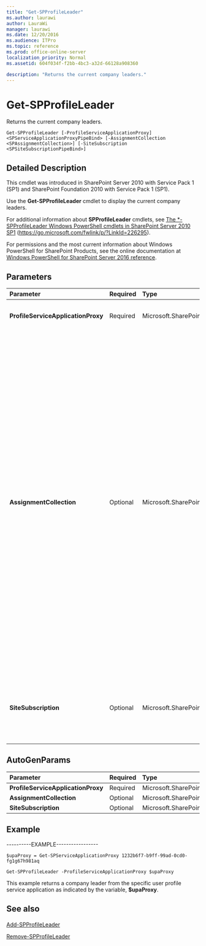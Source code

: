 ```yaml
---
title: "Get-SPProfileLeader"
ms.author: laurawi
author: LauraWi
manager: laurawi
ms.date: 12/20/2016
ms.audience: ITPro
ms.topic: reference
ms.prod: office-online-server
localization_priority: Normal
ms.assetid: 604f034f-f2bb-4bc3-a32d-66128a908360

description: "Returns the current company leaders."
---
```


# Get-SPProfileLeader

Returns the current company leaders.
  
```
Get-SPProfileLeader [-ProfileServiceApplicationProxy] <SPServiceApplicationProxyPipeBind> [-AssignmentCollection <SPAssignmentCollection>] [-SiteSubscription <SPSiteSubscriptionPipeBind>]
```

## Detailed Description

This cmdlet was introduced in SharePoint Server 2010 with Service Pack 1 (SP1) and SharePoint Foundation 2010 with Service Pack 1 (SP1).
  
Use the **Get-SPProfileLeader** cmdlet to display the current company leaders. 
  
For additional information about **SPProfileLeader** cmdlets, see [The \*-SPProfileLeader Windows PowerShell cmdlets in SharePoint Server 2010 SP1](https://go.microsoft.com/fwlink/p/?LinkId=226295) (https://go.microsoft.com/fwlink/p/?LinkId=226295). 
  
For permissions and the most current information about Windows PowerShell for SharePoint Products, see the online documentation at [Windows PowerShell for SharePoint Server 2016 reference](https://go.microsoft.com/fwlink/p/?LinkId=671715).
  
## Parameters

|**Parameter**|**Required**|**Type**|**Description**|
|:-----|:-----|:-----|:-----|
|**ProfileServiceApplicationProxy** <br/> |Required  <br/> |Microsoft.SharePoint.PowerShell.SPServiceApplicationProxyPipeBind  <br/> |Specifies the name of the User Profile Service Application Proxy to use.  <br/> |
|**AssignmentCollection** <br/> |Optional  <br/> |Microsoft.SharePoint.PowerShell.SPAssignmentCollection  <br/> |Manages objects for the purpose of proper disposal. Use of objects, such as **SPWeb** or **SPSite**, can use large amounts of memory and use of these objects in Windows PowerShell scripts requires proper memory management. Using the **SPAssignment** object, you can assign objects to a variable and dispose of the objects after they are needed to free up memory. When **SPWeb**, **SPSite**, or **SPSiteAdministration** objects are used, the objects are automatically disposed of if an assignment collection or the **Global** parameter is not used.  <br/> > [!NOTE]> When the **Global** parameter is used, all objects are contained in the global store. If objects are not immediately used, or disposed of by using the **Stop-SPAssignment** command, an out-of-memory scenario can occur.           |
|**SiteSubscription** <br/> |Optional  <br/> |Microsoft.SharePoint.PowerShell.SPSiteSubscriptionPipeBind  <br/> |Specifies the account under which this service should run. This parameter is mandatory in a hosted-environment and optional in a non-hosted environment.  <br/> |
   
## AutoGenParams

|**Parameter**|**Required**|**Type**|**Description**|
|:-----|:-----|:-----|:-----|
|**ProfileServiceApplicationProxy** <br/> |Required  <br/> |Microsoft.SharePoint.PowerShell.SPServiceApplicationProxyPipeBind  <br/> ||
|**AssignmentCollection** <br/> |Optional  <br/> |Microsoft.SharePoint.PowerShell.SPAssignmentCollection  <br/> ||
|**SiteSubscription** <br/> |Optional  <br/> |Microsoft.SharePoint.PowerShell.SPSiteSubscriptionPipeBind  <br/> ||
   
## Example

----------EXAMPLE----------------- 
  
```
$upaProxy = Get-SPServiceApplicationProxy 1232b6f7-b9ff-99ad-0cd0-fg1g67h981aq
```

```
Get-SPProfileLeader -ProfileServiceApplicationProxy $upaProxy
```

This example returns a company leader from the specific user profile service application as indicated by the variable, **$upaProxy**.
  
## See also

#### 

[Add-SPProfileLeader](add-spprofileleader.md)
  
[Remove-SPProfileLeader](remove-spprofileleader.md)

